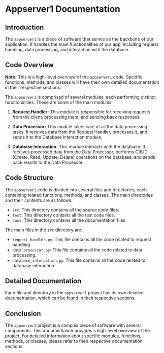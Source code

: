 # Appserver1 Documentation

## Introduction

The `appserver1` is a piece of software that serves as the backbone of our application. It handles the main functionalities of our app, including request handling, data processing, and interaction with the database.

## Code Overview

**Note:** This is a high-level overview of the `appserver1` code. Specific functions, methods, and classes will have their own detailed documentation in their respective sections.

The `appserver1` is comprised of several modules, each performing distinct functionalities. These are some of the main modules:

1. **Request Handler:** This module is responsible for receiving requests from the client, processing them, and sending back responses.

2. **Data Processor:** This module takes care of all the data processing tasks. It receives data from the Request Handler, processes it, and sends it to the Database Interaction module.

3. **Database Interaction:** This module interacts with the database. It receives processed data from the Data Processor, performs CRUD (Create, Read, Update, Delete) operations on the database, and sends back results to the Data Processor.

## Code Structure

The `appserver1` code is divided into several files and directories, each containing related functions, methods, and classes. The main directories and their contents are as follows:

- `src`: This directory contains all the source code files.
- `test`: This directory contains all the test code files.
- `docs`: This directory contains all the documentation files.

The main files in the `src` directory are:

- `request_handler.py`: This file contains all the code related to request handling.
- `data_processor.py`: This file contains all the code related to data processing.
- `database_interaction.py`: This file contains all the code related to database interaction.

## Detailed Documentation

Each file and directory in the `appserver1` project has its own detailed documentation, which can be found in their respective sections.

## Conclusion

The `appserver1` project is a complex piece of software with several components. This documentation provides a high-level overview of the project. For detailed information about specific modules, functions, methods, or classes, please refer to their respective documentation sections.